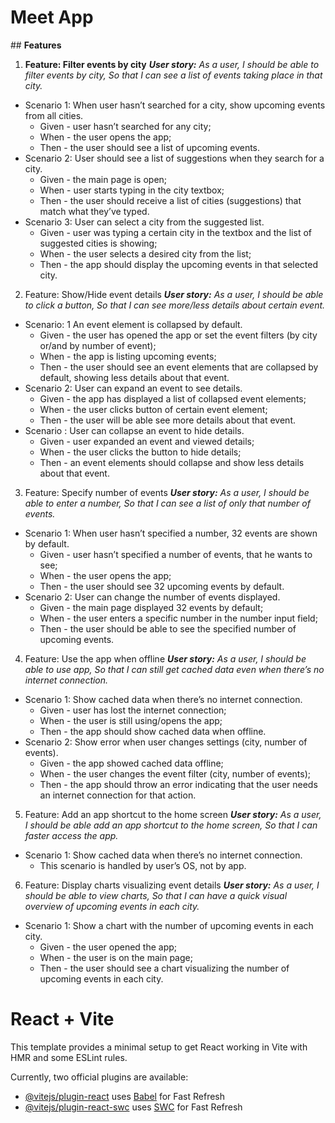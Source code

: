 # **Meet App**


## **Features**

1. **Feature: Filter events by city**
  ***User story:***
  *As a user,
  I should be able to filter events by city,
  So that I can see a list of events taking place in that city.*
  - Scenario 1: When user hasn’t searched for a city, show upcoming events from all cities.
    - Given - user hasn’t searched for any city;
    - When - the user opens the app;
    - Then - the user should see a list of upcoming events.
  - Scenario 2: User should see a list of suggestions when they search for a city.
    - Given - the main page is open;
    - When - user starts typing in the city textbox;
    - Then - the user should receive a list of cities (suggestions) that match what they’ve typed.
  - Scenario 3: User can select a city from the suggested list.
    - Given - user was typing a certain city in the textbox and the list of suggested cities is showing;
    - When - the user selects a desired city from the list;
    - Then - the app should display the upcoming events in that selected city.
2. Feature: Show/Hide event details
  ***User story:***
  *As a user,
  I should be able to click a button,
  So that I can see more/less details about certain event.*
  - Scenario: 1 An event element is collapsed by default.
    - Given - the user has opened the app or set the event filters (by city or/and by number of event);
    - When - the app is listing upcoming events;
    - Then - the user should see an event elements that are collapsed by default, showing less details about that event.
  - Scenario 2: User can expand an event to see details.
    - Given - the app has displayed a list of collapsed event elements;
    - When - the user clicks button of certain event element;
    - Then - the user will be able see more details about that event.
  - Scenario : User can collapse an event to hide details.
    - Given - user expanded an event and viewed details;
    - When - the user clicks the button to hide details;
    - Then - an event elements should collapse and show less details about that event.
3. Feature: Specify number of events
  ***User story:***
  *As a user,
  I should be able to enter a number,
  So that I can see a list of only that number of events.*
  - Scenario 1: When user hasn’t specified a number, 32 events are shown by default.
    - Given - user hasn’t specified a number of events, that he wants to see;
    - When - the user opens the app;
    - Then - the user should see 32 upcoming events by default.
  - Scenario 2: User can change the number of events displayed.
    - Given - the main page displayed 32 events by default;
    - When - the user enters a specific number in the number input field;
    - Then - the user should be able to see the specified number of upcoming events.
4. Feature: Use the app when offline
  ***User story:***
  *As a user,
  I should be able to use app,
  So that I can still get cached data even when there’s no internet connection.*
  - Scenario 1: Show cached data when there’s no internet connection.
    - Given - user has lost the internet connection;
    - When -	the user is still using/opens the app;
    - Then - the app should show cached data when offline.
  - Scenario 2: Show error when user changes settings (city, number of events).
    - Given - the app showed cached data offline;
    - When - the user changes the event filter (city, number of events);
    - Then - the app should throw an error indicating that the user needs an internet connection for that action.
5. Feature: Add an app shortcut to the home screen
  ***User story:***
  *As a user,
  I should be able add an app shortcut to the home screen,
  So that I can faster access the app.*
  - Scenario 1: Show cached data when there’s no internet connection.
    - This scenario is handled by user’s OS, not by app.
6. Feature: Display charts visualizing event details
  ***User story:***
  *As a user,
  I should be able to view charts,
  So that I can have a quick visual overview of upcoming events in each city.*
  - Scenario 1: Show a chart with the number of upcoming events in each city.
    - Given - the user opened the app;
    - When - the user is on the main page;
    - Then - the user should see a chart visualizing the number of upcoming events in each city.


# React + Vite

This template provides a minimal setup to get React working in Vite with HMR and some ESLint rules.

Currently, two official plugins are available:

- [@vitejs/plugin-react](https://github.com/vitejs/vite-plugin-react/blob/main/packages/plugin-react/README.md) uses [Babel](https://babeljs.io/) for Fast Refresh
- [@vitejs/plugin-react-swc](https://github.com/vitejs/vite-plugin-react-swc) uses [SWC](https://swc.rs/) for Fast Refresh
